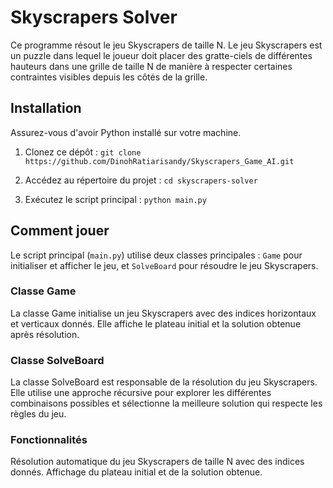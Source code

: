# Skyscrapers Solver

Ce programme résout le jeu Skyscrapers de taille N. Le jeu Skyscrapers est un puzzle dans lequel le joueur doit placer des gratte-ciels de différentes hauteurs dans une grille de taille N de manière à respecter certaines contraintes visibles depuis les côtés de la grille.

## Installation

Assurez-vous d'avoir Python installé sur votre machine.

1. Clonez ce dépôt :
```git clone https://github.com/DinohRatiarisandy/Skyscrapers_Game_AI.git```

2. Accédez au répertoire du projet :
```cd skyscrapers-solver```

3. Exécutez le script principal :
```python main.py```

## Comment jouer
Le script principal (```main.py```) utilise deux classes principales : ```Game``` pour initialiser et afficher le jeu, et ```SolveBoard``` pour résoudre le jeu Skyscrapers.

### Classe Game
La classe Game initialise un jeu Skyscrapers avec des indices horizontaux et verticaux donnés. Elle affiche le plateau initial et la solution obtenue après résolution.

### Classe SolveBoard
La classe SolveBoard est responsable de la résolution du jeu Skyscrapers. Elle utilise une approche récursive pour explorer les différentes combinaisons possibles et sélectionne la meilleure solution qui respecte les règles du jeu.

### Fonctionnalités
Résolution automatique du jeu Skyscrapers de taille N avec des indices donnés.
Affichage du plateau initial et de la solution obtenue.

